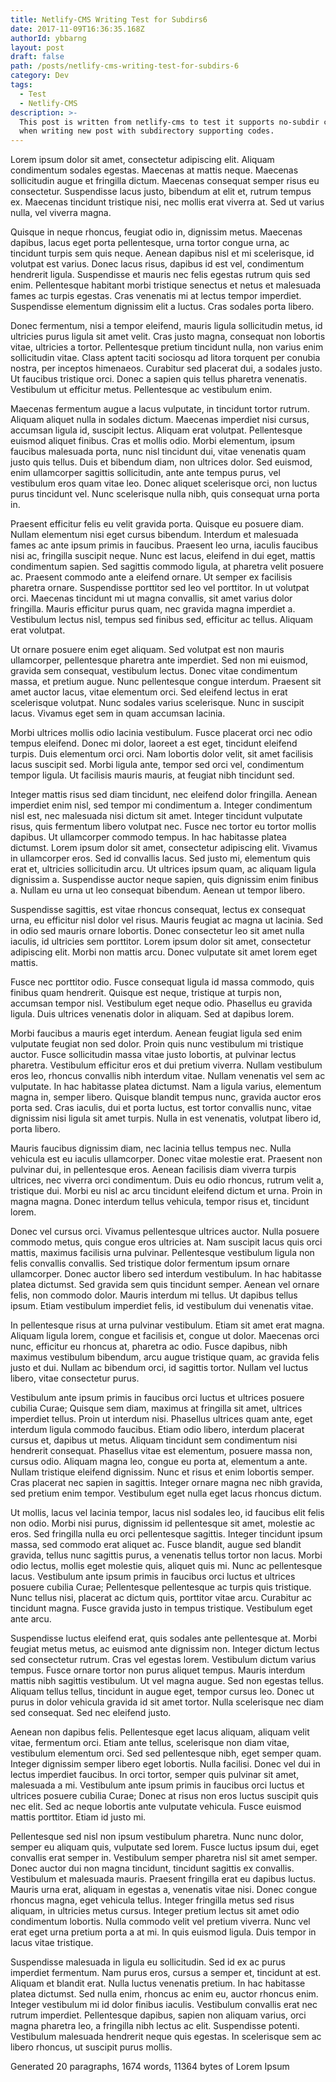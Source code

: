 ```yaml
---
title: Netlify-CMS Writing Test for Subdirs6
date: 2017-11-09T16:36:35.168Z
authorId: ybbarng
layout: post
draft: false
path: /posts/netlify-cms-writing-test-for-subdirs-6
category: Dev
tags:
  - Test
  - Netlify-CMS
description: >-
  This post is written from netlify-cms to test it supports no-subdir correctly
  when writing new post with subdirectory supporting codes.
---
```

<!--StartFragment-->

Lorem ipsum dolor sit amet, consectetur adipiscing elit. Aliquam condimentum sodales egestas. Maecenas at mattis neque. Maecenas sollicitudin augue et fringilla dictum. Maecenas consequat semper risus eu consectetur. Suspendisse lacus justo, bibendum at elit et, rutrum tempus ex. Maecenas tincidunt tristique nisi, nec mollis erat viverra at. Sed ut varius nulla, vel viverra magna.

Quisque in neque rhoncus, feugiat odio in, dignissim metus. Maecenas dapibus, lacus eget porta pellentesque, urna tortor congue urna, ac tincidunt turpis sem quis neque. Aenean dapibus nisl et mi scelerisque, id volutpat est varius. Donec lacus risus, dapibus id est vel, condimentum hendrerit ligula. Suspendisse et mauris nec felis egestas rutrum quis sed enim. Pellentesque habitant morbi tristique senectus et netus et malesuada fames ac turpis egestas. Cras venenatis mi at lectus tempor imperdiet. Suspendisse elementum dignissim elit a luctus. Cras sodales porta libero.

Donec fermentum, nisi a tempor eleifend, mauris ligula sollicitudin metus, id ultricies purus ligula sit amet velit. Cras justo magna, consequat non lobortis vitae, ultricies a tortor. Pellentesque pretium tincidunt nulla, non varius enim sollicitudin vitae. Class aptent taciti sociosqu ad litora torquent per conubia nostra, per inceptos himenaeos. Curabitur sed placerat dui, a sodales justo. Ut faucibus tristique orci. Donec a sapien quis tellus pharetra venenatis. Vestibulum ut efficitur metus. Pellentesque ac vestibulum enim.

Maecenas fermentum augue a lacus vulputate, in tincidunt tortor rutrum. Aliquam aliquet nulla in sodales dictum. Maecenas imperdiet nisi cursus, accumsan ligula id, suscipit lectus. Aliquam erat volutpat. Pellentesque euismod aliquet finibus. Cras et mollis odio. Morbi elementum, ipsum faucibus malesuada porta, nunc nisl tincidunt dui, vitae venenatis quam justo quis tellus. Duis et bibendum diam, non ultrices dolor. Sed euismod, enim ullamcorper sagittis sollicitudin, ante ante tempus purus, vel vestibulum eros quam vitae leo. Donec aliquet scelerisque orci, non luctus purus tincidunt vel. Nunc scelerisque nulla nibh, quis consequat urna porta in.

Praesent efficitur felis eu velit gravida porta. Quisque eu posuere diam. Nullam elementum nisi eget cursus bibendum. Interdum et malesuada fames ac ante ipsum primis in faucibus. Praesent leo urna, iaculis faucibus nisi ac, fringilla suscipit neque. Nunc est lacus, eleifend in dui eget, mattis condimentum sapien. Sed sagittis commodo ligula, at pharetra velit posuere ac. Praesent commodo ante a eleifend ornare. Ut semper ex facilisis pharetra ornare. Suspendisse porttitor sed leo vel porttitor. In ut volutpat orci. Maecenas tincidunt mi ut magna convallis, sit amet varius dolor fringilla. Mauris efficitur purus quam, nec gravida magna imperdiet a. Vestibulum lectus nisl, tempus sed finibus sed, efficitur ac tellus. Aliquam erat volutpat.

Ut ornare posuere enim eget aliquam. Sed volutpat est non mauris ullamcorper, pellentesque pharetra ante imperdiet. Sed non mi euismod, gravida sem consequat, vestibulum lectus. Donec vitae condimentum massa, et pretium augue. Nunc pellentesque congue interdum. Praesent sit amet auctor lacus, vitae elementum orci. Sed eleifend lectus in erat scelerisque volutpat. Nunc sodales varius scelerisque. Nunc in suscipit lacus. Vivamus eget sem in quam accumsan lacinia.

Morbi ultrices mollis odio lacinia vestibulum. Fusce placerat orci nec odio tempus eleifend. Donec mi dolor, laoreet a est eget, tincidunt eleifend turpis. Duis elementum orci orci. Nam lobortis dolor velit, sit amet facilisis lacus suscipit sed. Morbi ligula ante, tempor sed orci vel, condimentum tempor ligula. Ut facilisis mauris mauris, at feugiat nibh tincidunt sed.

Integer mattis risus sed diam tincidunt, nec eleifend dolor fringilla. Aenean imperdiet enim nisl, sed tempor mi condimentum a. Integer condimentum nisl est, nec malesuada nisi dictum sit amet. Integer tincidunt vulputate risus, quis fermentum libero volutpat nec. Fusce nec tortor eu tortor mollis dapibus. Ut ullamcorper commodo tempus. In hac habitasse platea dictumst. Lorem ipsum dolor sit amet, consectetur adipiscing elit. Vivamus in ullamcorper eros. Sed id convallis lacus. Sed justo mi, elementum quis erat et, ultricies sollicitudin arcu. Ut ultrices ipsum quam, ac aliquam ligula dignissim a. Suspendisse auctor neque sapien, quis dignissim enim finibus a. Nullam eu urna ut leo consequat bibendum. Aenean ut tempor libero.

Suspendisse sagittis, est vitae rhoncus consequat, lectus ex consequat urna, eu efficitur nisl dolor vel risus. Mauris feugiat ac magna ut lacinia. Sed in odio sed mauris ornare lobortis. Donec consectetur leo sit amet nulla iaculis, id ultricies sem porttitor. Lorem ipsum dolor sit amet, consectetur adipiscing elit. Morbi non mattis arcu. Donec vulputate sit amet lorem eget mattis.

Fusce nec porttitor odio. Fusce consequat ligula id massa commodo, quis finibus quam hendrerit. Quisque est neque, tristique at turpis non, accumsan tempor nisl. Vestibulum eget neque odio. Phasellus eu gravida ligula. Duis ultrices venenatis dolor in aliquam. Sed at dapibus lorem.

Morbi faucibus a mauris eget interdum. Aenean feugiat ligula sed enim vulputate feugiat non sed dolor. Proin quis nunc vestibulum mi tristique auctor. Fusce sollicitudin massa vitae justo lobortis, at pulvinar lectus pharetra. Vestibulum efficitur eros et dui pretium viverra. Nullam vestibulum eros leo, rhoncus convallis nibh interdum vitae. Nullam venenatis vel sem ac vulputate. In hac habitasse platea dictumst. Nam a ligula varius, elementum magna in, semper libero. Quisque blandit tempus nunc, gravida auctor eros porta sed. Cras iaculis, dui et porta luctus, est tortor convallis nunc, vitae dignissim nisi ligula sit amet turpis. Nulla in est venenatis, volutpat libero id, porta libero.

Mauris faucibus dignissim diam, nec lacinia tellus tempus nec. Nulla vehicula est eu iaculis ullamcorper. Donec vitae molestie erat. Praesent non pulvinar dui, in pellentesque eros. Aenean facilisis diam viverra turpis ultrices, nec viverra orci condimentum. Duis eu odio rhoncus, rutrum velit a, tristique dui. Morbi eu nisl ac arcu tincidunt eleifend dictum et urna. Proin in magna magna. Donec interdum tellus vehicula, tempor risus et, tincidunt lorem.

Donec vel cursus orci. Vivamus pellentesque ultrices auctor. Nulla posuere commodo metus, quis congue eros ultricies at. Nam suscipit lacus quis orci mattis, maximus facilisis urna pulvinar. Pellentesque vestibulum ligula non felis convallis convallis. Sed tristique dolor fermentum ipsum ornare ullamcorper. Donec auctor libero sed interdum vestibulum. In hac habitasse platea dictumst. Sed gravida sem quis tincidunt semper. Aenean vel ornare felis, non commodo dolor. Mauris interdum mi tellus. Ut dapibus tellus ipsum. Etiam vestibulum imperdiet felis, id vestibulum dui venenatis vitae.

In pellentesque risus at urna pulvinar vestibulum. Etiam sit amet erat magna. Aliquam ligula lorem, congue et facilisis et, congue ut dolor. Maecenas orci nunc, efficitur eu rhoncus at, pharetra ac odio. Fusce dapibus, nibh maximus vestibulum bibendum, arcu augue tristique quam, ac gravida felis justo et dui. Nullam ac bibendum orci, id sagittis tortor. Nullam vel luctus libero, vitae consectetur purus.

Vestibulum ante ipsum primis in faucibus orci luctus et ultrices posuere cubilia Curae; Quisque sem diam, maximus at fringilla sit amet, ultrices imperdiet tellus. Proin ut interdum nisi. Phasellus ultrices quam ante, eget interdum ligula commodo faucibus. Etiam odio libero, interdum placerat cursus et, dapibus ut metus. Aliquam tincidunt sem condimentum nisi hendrerit consequat. Phasellus vitae est elementum, posuere massa non, cursus odio. Aliquam magna leo, congue eu porta at, elementum a ante. Nullam tristique eleifend dignissim. Nunc et risus et enim lobortis semper. Cras placerat nec sapien in sagittis. Integer ornare magna nec nibh gravida, sed pretium enim tempor. Vestibulum eget nulla eget lacus rhoncus dictum.

Ut mollis, lacus vel lacinia tempor, lacus nisl sodales leo, id faucibus elit felis non odio. Morbi nisi purus, dignissim id pellentesque sit amet, molestie ac eros. Sed fringilla nulla eu orci pellentesque sagittis. Integer tincidunt ipsum massa, sed commodo erat aliquet ac. Fusce blandit, augue sed blandit gravida, tellus nunc sagittis purus, a venenatis tellus tortor non lacus. Morbi odio lectus, mollis eget molestie quis, aliquet quis mi. Nunc ac pellentesque lacus. Vestibulum ante ipsum primis in faucibus orci luctus et ultrices posuere cubilia Curae; Pellentesque pellentesque ac turpis quis tristique. Nunc tellus nisi, placerat ac dictum quis, porttitor vitae arcu. Curabitur ac tincidunt magna. Fusce gravida justo in tempus tristique. Vestibulum eget ante arcu.

Suspendisse luctus eleifend erat, quis sodales ante pellentesque at. Morbi feugiat metus metus, ac euismod ante dignissim non. Integer dictum lectus sed consectetur rutrum. Cras vel egestas lorem. Vestibulum dictum varius tempus. Fusce ornare tortor non purus aliquet tempus. Mauris interdum mattis nibh sagittis vestibulum. Ut vel magna augue. Sed non egestas tellus. Aliquam tellus tellus, tincidunt in augue eget, tempor cursus leo. Donec ut purus in dolor vehicula gravida id sit amet tortor. Nulla scelerisque nec diam sed consequat. Sed nec eleifend justo.

Aenean non dapibus felis. Pellentesque eget lacus aliquam, aliquam velit vitae, fermentum orci. Etiam ante tellus, scelerisque non diam vitae, vestibulum elementum orci. Sed sed pellentesque nibh, eget semper quam. Integer dignissim semper libero eget lobortis. Nulla facilisi. Donec vel dui in lectus imperdiet faucibus. In orci tortor, semper quis pulvinar sit amet, malesuada a mi. Vestibulum ante ipsum primis in faucibus orci luctus et ultrices posuere cubilia Curae; Donec at risus non eros luctus suscipit quis nec elit. Sed ac neque lobortis ante vulputate vehicula. Fusce euismod mattis porttitor. Etiam id justo mi.

Pellentesque sed nisl non ipsum vestibulum pharetra. Nunc nunc dolor, semper eu aliquam quis, vulputate sed lorem. Fusce luctus ipsum dui, eget convallis erat semper in. Vestibulum semper pharetra nisl sit amet semper. Donec auctor dui non magna tincidunt, tincidunt sagittis ex convallis. Vestibulum et malesuada mauris. Praesent fringilla erat eu dapibus luctus. Mauris urna erat, aliquam in egestas a, venenatis vitae nisi. Donec congue rhoncus magna, eget vehicula tellus. Integer fringilla metus sed risus aliquam, in ultricies metus cursus. Integer pretium lectus sit amet odio condimentum lobortis. Nulla commodo velit vel pretium viverra. Nunc vel erat eget urna pretium porta a at mi. In quis euismod ligula. Duis tempor in lacus vitae tristique.

Suspendisse malesuada in ligula eu sollicitudin. Sed id ex ac purus imperdiet fermentum. Nam purus eros, cursus a semper et, tincidunt at est. Aliquam et blandit erat. Nulla luctus venenatis pretium. In hac habitasse platea dictumst. Sed nulla enim, rhoncus ac enim eu, auctor rhoncus enim. Integer vestibulum mi id dolor finibus iaculis. Vestibulum convallis erat nec rutrum imperdiet. Pellentesque dapibus, sapien non aliquam varius, orci magna pharetra leo, a fringilla nibh lectus ac elit. Suspendisse potenti. Vestibulum malesuada hendrerit neque quis egestas. In scelerisque sem ac libero rhoncus, ut suscipit purus mollis.

Generated 20 paragraphs, 1674 words, 11364 bytes of Lorem Ipsum

<!--EndFragment-->

